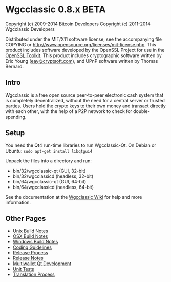Wgcclassic 0.8.x BETA
====================

Copyright (c) 2009-2014 Bitcoin Developers
Copyright (c) 2011-2014 Wgcclassic Developers

Distributed under the MIT/X11 software license, see the accompanying
file COPYING or http://www.opensource.org/licenses/mit-license.php.
This product includes software developed by the OpenSSL Project for use in the [OpenSSL Toolkit](http://www.openssl.org/). This product includes
cryptographic software written by Eric Young ([eay@cryptsoft.com](mailto:eay@cryptsoft.com)), and UPnP software written by Thomas Bernard.


Intro
---------------------
Wgcclassic is a free open source peer-to-peer electronic cash system that is
completely decentralized, without the need for a central server or trusted
parties.  Users hold the crypto keys to their own money and transact directly
with each other, with the help of a P2P network to check for double-spending.


Setup
---------------------
You need the Qt4 run-time libraries to run Wgcclassic-Qt. On Debian or Ubuntu:
	`sudo apt-get install libqtgui4`

Unpack the files into a directory and run:

- bin/32/wgcclassic-qt (GUI, 32-bit)
- bin/32/wgcclassicd (headless, 32-bit)
- bin/64/wgcclassic-qt (GUI, 64-bit)
- bin/64/wgcclassicd (headless, 64-bit)

See the documentation at the [Wgcclassic Wiki](http://wgcclassic.info)
for help and more information.


Other Pages
---------------------
- [Unix Build Notes](build-unix.md)
- [OSX Build Notes](build-osx.md)
- [Windows Build Notes](build-msw.md)
- [Coding Guidelines](coding.md)
- [Release Process](release-process.md)
- [Release Notes](release-notes.md)
- [Multiwallet Qt Development](multiwallet-qt.md)
- [Unit Tests](unit-tests.md)
- [Translation Process](translation_process.md)
